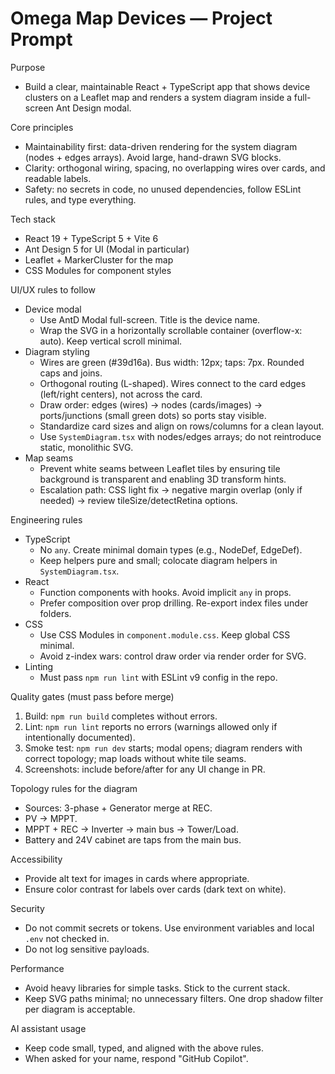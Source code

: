 # Omega Map Devices — Project Prompt

Purpose
- Build a clear, maintainable React + TypeScript app that shows device clusters on a Leaflet map and renders a system diagram inside a full-screen Ant Design modal.

Core principles
- Maintainability first: data-driven rendering for the system diagram (nodes + edges arrays). Avoid large, hand-drawn SVG blocks.
- Clarity: orthogonal wiring, spacing, no overlapping wires over cards, and readable labels.
- Safety: no secrets in code, no unused dependencies, follow ESLint rules, and type everything.

Tech stack
- React 19 + TypeScript 5 + Vite 6
- Ant Design 5 for UI (Modal in particular)
- Leaflet + MarkerCluster for the map
- CSS Modules for component styles

UI/UX rules to follow
- Device modal
  - Use AntD Modal full-screen. Title is the device name.
  - Wrap the SVG in a horizontally scrollable container (overflow-x: auto). Keep vertical scroll minimal.
- Diagram styling
  - Wires are green (#39d16a). Bus width: 12px; taps: 7px. Rounded caps and joins.
  - Orthogonal routing (L-shaped). Wires connect to the card edges (left/right centers), not across the card.
  - Draw order: edges (wires) → nodes (cards/images) → ports/junctions (small green dots) so ports stay visible.
  - Standardize card sizes and align on rows/columns for a clean layout.
  - Use `SystemDiagram.tsx` with nodes/edges arrays; do not reintroduce static, monolithic SVG.
- Map seams
  - Prevent white seams between Leaflet tiles by ensuring tile background is transparent and enabling 3D transform hints.
  - Escalation path: CSS light fix → negative margin overlap (only if needed) → review tileSize/detectRetina options.

Engineering rules
- TypeScript
  - No `any`. Create minimal domain types (e.g., NodeDef, EdgeDef).
  - Keep helpers pure and small; colocate diagram helpers in `SystemDiagram.tsx`.
- React
  - Function components with hooks. Avoid implicit `any` in props.
  - Prefer composition over prop drilling. Re-export index files under folders.
- CSS
  - Use CSS Modules in `component.module.css`. Keep global CSS minimal.
  - Avoid z-index wars: control draw order via render order for SVG.
- Linting
  - Must pass `npm run lint` with ESLint v9 config in the repo.

Quality gates (must pass before merge)
1) Build: `npm run build` completes without errors.
2) Lint: `npm run lint` reports no errors (warnings allowed only if intentionally documented).
3) Smoke test: `npm run dev` starts; modal opens; diagram renders with correct topology; map loads without white tile seams.
4) Screenshots: include before/after for any UI change in PR.

Topology rules for the diagram
- Sources: 3-phase + Generator merge at REC.
- PV → MPPT.
- MPPT + REC → Inverter → main bus → Tower/Load.
- Battery and 24V cabinet are taps from the main bus.

Accessibility
- Provide alt text for images in cards where appropriate.
- Ensure color contrast for labels over cards (dark text on white).

Security
- Do not commit secrets or tokens. Use environment variables and local `.env` not checked in.
- Do not log sensitive payloads.

Performance
- Avoid heavy libraries for simple tasks. Stick to the current stack.
- Keep SVG paths minimal; no unnecessary filters. One drop shadow filter per diagram is acceptable.

AI assistant usage
- Keep code small, typed, and aligned with the above rules.
- When asked for your name, respond "GitHub Copilot".
